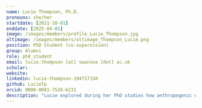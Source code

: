 ```yaml
---
name: Lucie Thompson, Ph.D.
pronouns: she/her
startdate: [2021-10-01]
enddate: [2025-04-01]
image: /images/members/profile_Lucie_Thompson.jpg
altimage: /images/members/altimage_Thompson_Lucie.png
position: PhD Student (co-supervision)
group: Alumni
role: phd_student
email: lucie.thompson [at] swansea [dot] ac.uk
scholar:
website:
linkedin: lucie-thompson-194717150
github: LucieTp
orcid: 0000-0001-7526-6231
description: "Lucie explored during her PhD studies how anthropogenic disturbances modulate food web assembly and how protected areas with different policies are efficiently protecting biodiversity. Her work at Swansea University was supervised by [Dr Miguel Lurgi](https://www.swansea.ac.uk/staff/miguel.lurgi/), [Prof. Emily Shepard](https://www.swansea.ac.uk/staff/e.l.c.shepard/) and Konstans."
---
```

